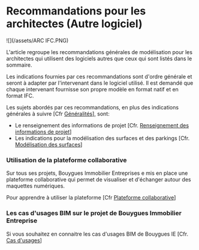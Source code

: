 # Recommandations pour les architectes \(Autre logiciel\)

![](/assets/ARC IFC.PNG)

L'article regroupe les recommandations générales de modélisation pour les architectes qui utilisent des logiciels autres que ceux qui sont listés dans le sommaire.

Les indications fournies par ces recommandations sont d'ordre générale et seront à adapter par l'intervenant dans le logiciel utilisé. Il est demandé que chaque intervenant fournisse son propre modèle en format natif et en format IFC.

 Les sujets abordés par ces recommandations, en plus des indications générales à suivre \[Cfr [Généralités](/04_Recommandations-de-modelisation/Generalites.md)\], sont:

* Le renseignement des informations de projet \[Cfr. [Renseignement des informations de projet](/04_Recommandations-de-modelisation/Info-projet-IFC.md)\]
* Les indications pour la modélisation des surfaces et des parkings \[Cfr. [Modélisation des surfaces](/04_Recommandations-de-modelisation/Modelisation-surfaces-IFC.md)\]

### Utilisation de la plateforme collaborative

Sur tous ses projets, Bouygues Immobilier Entreprises e mis en place une plateforme collaborative qui permet de visualiser et d'échanger autour des maquettes numériques.

Pour apprendre à utiliser la plateforme \[Cfr [Plateforme collaborative](/02_PlateformeBIM/README.md)\]

### Les cas d'usages BIM sur le projet de Bouygues Immobilier Entreprise

Si vous souhaitez en connaitre les cas d'usages BIM de Bouygues IE \[Cfr. [Cas d'usages](/03_CasUsages/README.md)\]


